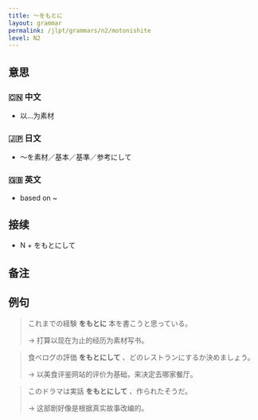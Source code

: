 ```yaml
---
title: 〜をもとに
layout: grammar
permalink: /jlpt/grammars/n2/motonishite
level: N2
---
```


## 意思

### 🇨🇳 中文

- 以...为素材

### 🇯🇵 日文

- ～を素材／基本／基準／参考にして

### 🇬🇧 英文

- based on ~

## 接续

- N + をもとにして

## 备注


## 例句

> これまでの経験 **をもとに** 本を書こうと思っている。
>
> → 打算以现在为止的经历为素材写书。

> 食べログの評価 **をもとにして** 、どのレストランにするか決めましょう。
>
> → 以美食评鉴网站的评价为基础，来决定去哪家餐厅。

> このドラマは実話 **をもとにして** 、作られたそうだ。
>
> → 这部剧好像是根据真实故事改编的。

